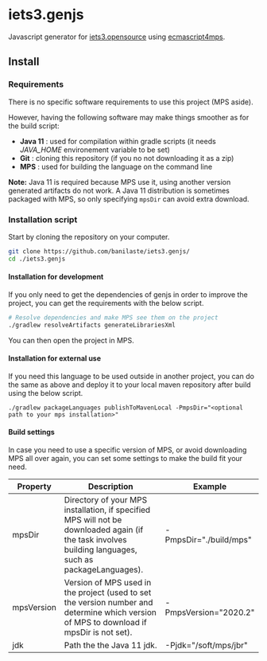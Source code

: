 # iets3.genjs
Javascript generator for [iets3.opensource](https://github.com/IETS3/iets3.opensource) using [ecmascript4mps](https://github.com/cdelabou/ecmascript4mps/tree/development).

## Install

### Requirements
There is no specific software requirements to use this project (MPS aside).

However, having the following software may make things smoother as for the build script:
- **Java 11** : used for compilation within gradle scripts (it needs *JAVA_HOME* environement variable to be set)
- **Git** : cloning this repository (if you no not downloading it as a zip)
- **MPS** : used for building the language on the command line

**Note:** Java 11 is required because MPS use it, using another version generated artifacts do not work. A Java 11 distribution is sometimes packaged with MPS, so only specifying `mpsDir` can avoid extra download. 

### Installation script
Start by cloning the repository on your computer.
```sh
git clone https://github.com/banilaste/iets3.genjs/
cd ./iets3.genjs
```

#### Installation for development
If you only need to get the dependencies of genjs in order to improve the project, you can get the requirements with the below script.
```sh
# Resolve dependencies and make MPS see them on the project
./gradlew resolveArtifacts generateLibrariesXml
```

You can then open the project in MPS.

#### Installation for external use
If you need this language to be used outside in another project, you can do the same as above and deploy it to your local maven repository after build using the below script.
```
./gradlew packageLanguages publishToMavenLocal -PmpsDir="<optional path to your mps installation>"
```

#### Build settings
In case you need to use a specific version of MPS, or avoid downloading MPS all over again, you can set some settings to make the build fit your need.

|  Property  | Description | Example |
|------------|-------------|---------|
| mpsDir     | Directory of your MPS installation, if specified MPS will not be downloaded again (if the task involves building languages, such as packageLanguages). | -PmpsDir="./build/mps" |
| mpsVersion | Version of MPS used in the project (used to set the version number and determine which version of MPS to download if mpsDir is not set). | -PmpsVersion="2020.2" |
| jdk | Path the the Java 11 jdk. | -Pjdk="/soft/mps/jbr" |